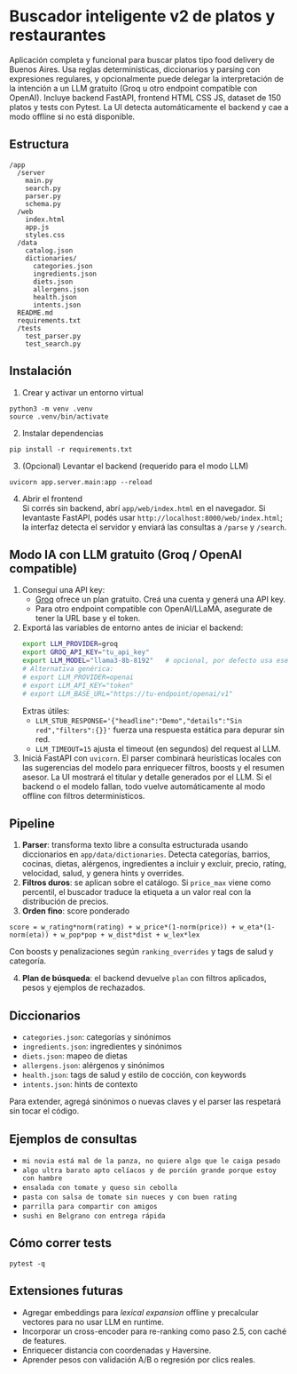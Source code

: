 
# Buscador inteligente v2 de platos y restaurantes

Aplicación completa y funcional para buscar platos tipo food delivery de Buenos Aires. Usa reglas determinísticas, diccionarios y parsing con expresiones regulares, y opcionalmente puede delegar la interpretación de la intención a un LLM gratuito (Groq u otro endpoint compatible con OpenAI). Incluye backend FastAPI, frontend HTML CSS JS, dataset de 150 platos y tests con Pytest. La UI detecta automáticamente el backend y cae a modo offline si no está disponible.

## Estructura

```
/app
  /server
    main.py
    search.py
    parser.py
    schema.py
  /web
    index.html
    app.js
    styles.css
  /data
    catalog.json
    dictionaries/
      categories.json
      ingredients.json
      diets.json
      allergens.json
      health.json
      intents.json
  README.md
  requirements.txt
  /tests
    test_parser.py
    test_search.py
```

## Instalación

1. Crear y activar un entorno virtual
```
python3 -m venv .venv
source .venv/bin/activate
```

2. Instalar dependencias
```
pip install -r requirements.txt
```

3. (Opcional) Levantar el backend (requerido para el modo LLM)
```
uvicorn app.server.main:app --reload
```

4. Abrir el frontend  
Si corrés sin backend, abrí `app/web/index.html` en el navegador. Si levantaste FastAPI, podés usar `http://localhost:8000/web/index.html`; la interfaz detecta el servidor y enviará las consultas a `/parse` y `/search`.

## Modo IA con LLM gratuito (Groq / OpenAI compatible)

1. Conseguí una API key:
   - [Groq](https://console.groq.com/) ofrece un plan gratuito. Creá una cuenta y generá una API key.
   - Para otro endpoint compatible con OpenAI/LLaMA, asegurate de tener la URL base y el token.
2. Exportá las variables de entorno antes de iniciar el backend:
   ```bash
   export LLM_PROVIDER=groq
   export GROQ_API_KEY="tu_api_key"
   export LLM_MODEL="llama3-8b-8192"   # opcional, por defecto usa ese modelo
   # Alternativa genérica:
   # export LLM_PROVIDER=openai
   # export LLM_API_KEY="token"
   # export LLM_BASE_URL="https://tu-endpoint/openai/v1"
   ```
   Extras útiles:
   - `LLM_STUB_RESPONSE='{"headline":"Demo","details":"Sin red","filters":{}}'` fuerza una respuesta estática para depurar sin red.
   - `LLM_TIMEOUT=15` ajusta el timeout (en segundos) del request al LLM.
3. Iniciá FastAPI con `uvicorn`. El parser combinará heurísticas locales con las sugerencias del modelo para enriquecer filtros, boosts y el resumen asesor. La UI mostrará el titular y detalle generados por el LLM. Si el backend o el modelo fallan, todo vuelve automáticamente al modo offline con filtros determinísticos.

## Pipeline

1. **Parser**: transforma texto libre a consulta estructurada usando diccionarios en `app/data/dictionaries`. Detecta categorías, barrios, cocinas, dietas, alérgenos, ingredientes a incluir y excluir, precio, rating, velocidad, salud, y genera hints y overrides.
2. **Filtros duros**: se aplican sobre el catálogo. Si `price_max` viene como percentil, el buscador traduce la etiqueta a un valor real con la distribución de precios.
3. **Orden fino**: score ponderado
```
score = w_rating*norm(rating) + w_price*(1-norm(price)) + w_eta*(1-norm(eta)) + w_pop*pop + w_dist*dist + w_lex*lex
```
Con boosts y penalizaciones según `ranking_overrides` y tags de salud y categoría.

4. **Plan de búsqueda**: el backend devuelve `plan` con filtros aplicados, pesos y ejemplos de rechazados.

## Diccionarios

- `categories.json`: categorías y sinónimos
- `ingredients.json`: ingredientes y sinónimos
- `diets.json`: mapeo de dietas
- `allergens.json`: alérgenos y sinónimos
- `health.json`: tags de salud y estilo de cocción, con keywords
- `intents.json`: hints de contexto

Para extender, agregá sinónimos o nuevas claves y el parser las respetará sin tocar el código.

## Ejemplos de consultas

- `mi novia está mal de la panza, no quiere algo que le caiga pesado`
- `algo ultra barato apto celíacos y de porción grande porque estoy con hambre`
- `ensalada con tomate y queso sin cebolla`
- `pasta con salsa de tomate sin nueces y con buen rating`
- `parrilla para compartir con amigos`
- `sushi en Belgrano con entrega rápida`

## Cómo correr tests

```
pytest -q
```

## Extensiones futuras

- Agregar embeddings para *lexical expansion* offline y precalcular vectores para no usar LLM en runtime.
- Incorporar un cross-encoder para re-ranking como paso 2.5, con caché de features.
- Enriquecer distancia con coordenadas y Haversine.
- Aprender pesos con validación A/B o regresión por clics reales.
